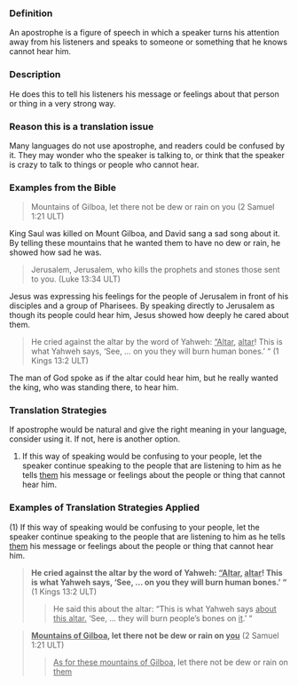 
### Definition

An apostrophe is a figure of speech in which a speaker turns his attention away from his listeners and speaks to someone or something that he knows cannot hear him.

### Description

He does this to tell his listeners his message or feelings about that person or thing in a very strong way.

### Reason this is a translation issue

Many languages do not use apostrophe, and readers could be confused by it. They may wonder who the speaker is talking to, or think that the speaker is crazy to talk to things or people who cannot hear.

### Examples from the Bible

> Mountains of Gilboa, let there not be dew or rain on you  (2 Samuel 1:21 ULT)

King Saul was killed on Mount Gilboa, and David sang a sad song about it. By telling these mountains that he wanted them to have no dew or rain, he showed how sad he was.

> Jerusalem, Jerusalem, who kills the prophets and stones those sent to you.  (Luke 13:34 ULT)

Jesus was expressing his feelings for the people of Jerusalem in front of his disciples and a group of Pharisees. By speaking directly to Jerusalem as though its people could hear him, Jesus showed how deeply he cared about them.

> He cried against the altar by the word of Yahweh: <u>“Altar</u>, <u>altar</u>! This is what Yahweh says, ‘See, … on you they will burn human bones.’ “  (1 Kings 13:2 ULT)

The man of God spoke as if the altar could hear him, but he really wanted the king, who was standing there, to hear him.

### Translation Strategies

If apostrophe would be natural and give the right meaning in your language, consider using it. If not, here is another option.

1. If this way of speaking would be confusing to your people, let the speaker continue speaking to the people that are listening to him as he tells <u>them</u> his message or feelings about the people or thing that cannot hear him.

### Examples of Translation Strategies Applied

(1) If this way of speaking would be confusing to your people, let the speaker continue speaking to the people that are listening to him as he tells <u>them</u> his message or feelings about the people or thing that cannot hear him.

> **He cried against the altar by the word of Yahweh: <u>“Altar</u>, <u>altar</u>! This is what Yahweh says, ‘See, … on you they will burn human bones.’ “** (1 Kings 13:2 ULT)
>> He said this about the altar: “This is what Yahweh says <u>about this altar.</u> ‘See, … they will burn people’s bones on <u>it</u>.’ “

> **<u>Mountains of Gilboa</u>, let there not be dew or rain on <u>you</u>** (2 Samuel 1:21 ULT)
>> <u>As for these mountains of Gilboa</u>, let there not be dew or rain on <u>them</u> 

